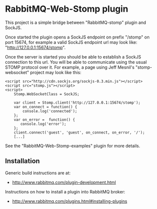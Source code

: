 RabbitMQ-Web-Stomp plugin
=========================

This project is a simple bridge between "RabbitMQ-stomp" plugin and
SockJS.

Once started the plugin opens a SockJS endpoint on prefix "/stomp" on
port 15674, for example a valid SockJS endpoint url may look like:
"http://127.0.0.1:15674/stomp".

Once the server is started you should be able to establish a SockJS
connection to this url. You will be able to communicate using the
usual STOMP protocol over it. For example, a page using Jeff Mesnil's
"stomp-websocket" project may look like this:


    <script src="http://cdn.sockjs.org/sockjs-0.3.min.js"></script>
    <script src="stomp.js"></script>
    <script>
        Stomp.WebSocketClass = SockJS;

        var client = Stomp.client('http://127.0.0.1:15674/stomp');
        var on_connect = function() {
            console.log('connected');
        };
        var on_error =  function() {
           console.log('error');
        };
        client.connect('guest', 'guest', on_connect, on_error, '/');
        [...]

See the "RabbitMQ-Web-Stomp-examples" plugin for more details.


Installation
------------

Generic build instructions are at:

 * http://www.rabbitmq.com/plugin-development.html

Instructions on how to install a plugin into RabbitMQ broker:

  * http://www.rabbitmq.com/plugins.html#installing-plugins

